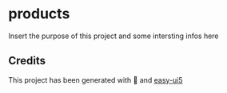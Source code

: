 # products
Insert the purpose of this project and some intersting infos here


## Credits
This project has been generated with 💙 and [easy-ui5](https://github.com/SAP)
